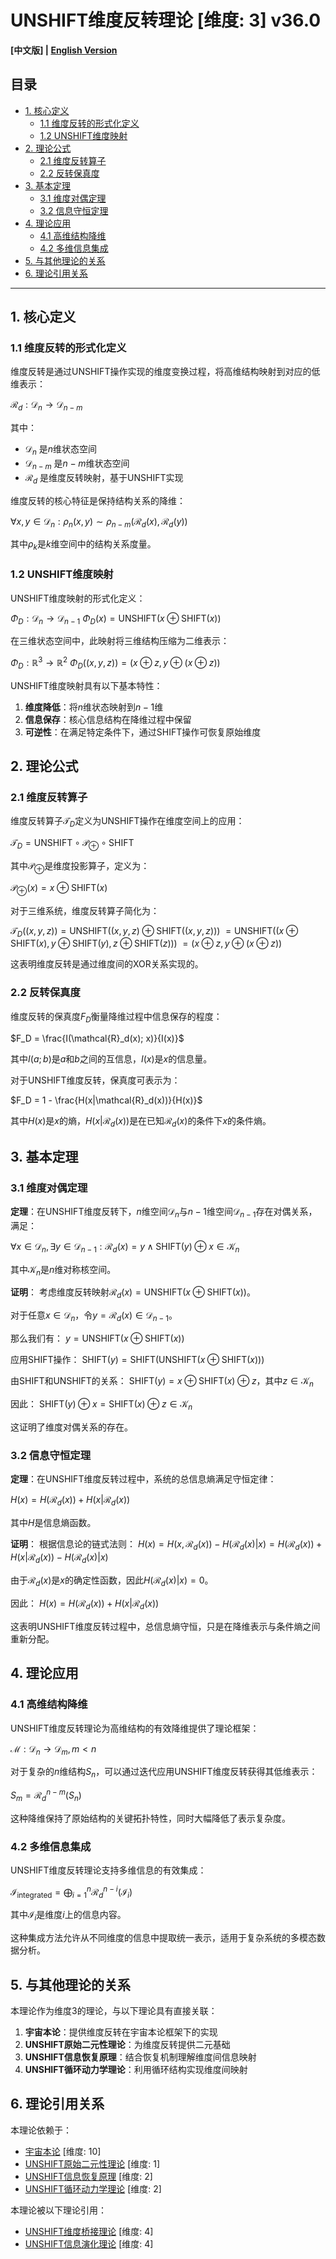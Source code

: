 # UNSHIFT维度反转理论 [维度: 3] v36.0

**[中文版] | [English Version](formal_theory_unshift_dimensional_reversal_en.md)**

## 目录

- [1. 核心定义](#1-核心定义)
  - [1.1 维度反转的形式化定义](#11-维度反转的形式化定义)
  - [1.2 UNSHIFT维度映射](#12-unshift维度映射)
- [2. 理论公式](#2-理论公式)
  - [2.1 维度反转算子](#21-维度反转算子)
  - [2.2 反转保真度](#22-反转保真度)
- [3. 基本定理](#3-基本定理)
  - [3.1 维度对偶定理](#31-维度对偶定理)
  - [3.2 信息守恒定理](#32-信息守恒定理)
- [4. 理论应用](#4-理论应用)
  - [4.1 高维结构降维](#41-高维结构降维)
  - [4.2 多维信息集成](#42-多维信息集成)
- [5. 与其他理论的关系](#5-与其他理论的关系)
- [6. 理论引用关系](#6-理论引用关系)

---

## 1. 核心定义

### 1.1 维度反转的形式化定义

维度反转是通过UNSHIFT操作实现的维度变换过程，将高维结构映射到对应的低维表示：

$`\mathcal{R}_d: \mathcal{D}_n \rightarrow \mathcal{D}_{n-m}`$

其中：
- $`\mathcal{D}_n`$ 是$`n`$维状态空间
- $`\mathcal{D}_{n-m}`$ 是$`n-m`$维状态空间
- $`\mathcal{R}_d`$ 是维度反转映射，基于UNSHIFT实现

维度反转的核心特征是保持结构关系的降维：

$`\forall x, y \in \mathcal{D}_n: \rho_n(x, y) \sim \rho_{n-m}(\mathcal{R}_d(x), \mathcal{R}_d(y))`$

其中$`\rho_k`$是$`k`$维空间中的结构关系度量。

### 1.2 UNSHIFT维度映射

UNSHIFT维度映射的形式化定义：

$`\Phi_D: \mathcal{D}_n \rightarrow \mathcal{D}_{n-1}`$
$`\Phi_D(x) = \text{UNSHIFT}(x \oplus \text{SHIFT}(x))`$

在三维状态空间中，此映射将三维结构压缩为二维表示：

$`\Phi_D: \mathbb{R}^3 \rightarrow \mathbb{R}^2`$
$`\Phi_D((x,y,z)) = (x \oplus z, y \oplus (x \oplus z))`$

UNSHIFT维度映射具有以下基本特性：

1. **维度降低**：将$`n`$维状态映射到$`n-1`$维
2. **信息保存**：核心信息结构在降维过程中保留
3. **可逆性**：在满足特定条件下，通过SHIFT操作可恢复原始维度

## 2. 理论公式

### 2.1 维度反转算子

维度反转算子$`\mathcal{T}_D`$定义为UNSHIFT操作在维度空间上的应用：

$`\mathcal{T}_D = \text{UNSHIFT} \circ \mathcal{P}_{\oplus} \circ \text{SHIFT}`$

其中$`\mathcal{P}_{\oplus}`$是维度投影算子，定义为：

$`\mathcal{P}_{\oplus}(x) = x \oplus \text{SHIFT}(x)`$

对于三维系统，维度反转算子简化为：

$`\mathcal{T}_D((x,y,z)) = \text{UNSHIFT}((x,y,z) \oplus \text{SHIFT}((x,y,z)))`$
$`= \text{UNSHIFT}((x \oplus \text{SHIFT}(x), y \oplus \text{SHIFT}(y), z \oplus \text{SHIFT}(z)))`$
$`= (x \oplus z, y \oplus (x \oplus z))`$

这表明维度反转是通过维度间的XOR关系实现的。

### 2.2 反转保真度

维度反转的保真度$`F_D`$衡量降维过程中信息保存的程度：

$`F_D = \frac{I(\mathcal{R}_d(x); x)}{I(x)}`$

其中$`I(a; b)`$是$`a`$和$`b`$之间的互信息，$`I(x)`$是$`x`$的信息量。

对于UNSHIFT维度反转，保真度可表示为：

$`F_D = 1 - \frac{H(x|\mathcal{R}_d(x))}{H(x)}`$

其中$`H(x)`$是$`x`$的熵，$`H(x|\mathcal{R}_d(x))`$是在已知$`\mathcal{R}_d(x)`$的条件下$`x`$的条件熵。

## 3. 基本定理

### 3.1 维度对偶定理

**定理**：在UNSHIFT维度反转下，$`n`$维空间$`\mathcal{D}_n`$与$`n-1`$维空间$`\mathcal{D}_{n-1}`$存在对偶关系，满足：

$`\forall x \in \mathcal{D}_n, \exists y \in \mathcal{D}_{n-1}: \mathcal{R}_d(x) = y \land \text{SHIFT}(y) \oplus x \in \mathcal{K}_n`$

其中$`\mathcal{K}_n`$是$`n`$维对称核空间。

**证明**：
考虑维度反转映射$`\mathcal{R}_d(x) = \text{UNSHIFT}(x \oplus \text{SHIFT}(x))`$。

对于任意$`x \in \mathcal{D}_n`$，令$`y = \mathcal{R}_d(x) \in \mathcal{D}_{n-1}`$。

那么我们有：
$`y = \text{UNSHIFT}(x \oplus \text{SHIFT}(x))`$

应用SHIFT操作：
$`\text{SHIFT}(y) = \text{SHIFT}(\text{UNSHIFT}(x \oplus \text{SHIFT}(x)))`$

由SHIFT和UNSHIFT的关系：
$`\text{SHIFT}(y) = x \oplus \text{SHIFT}(x) \oplus z`$，其中$`z \in \mathcal{K}_n`$

因此：
$`\text{SHIFT}(y) \oplus x = \text{SHIFT}(x) \oplus z \in \mathcal{K}_n`$

这证明了维度对偶关系的存在。

### 3.2 信息守恒定理

**定理**：在UNSHIFT维度反转过程中，系统的总信息熵满足守恒定律：

$`H(x) = H(\mathcal{R}_d(x)) + H(x|\mathcal{R}_d(x))`$

其中$`H`$是信息熵函数。

**证明**：
根据信息论的链式法则：
$`H(x) = H(x, \mathcal{R}_d(x)) - H(\mathcal{R}_d(x)|x) = H(\mathcal{R}_d(x)) + H(x|\mathcal{R}_d(x)) - H(\mathcal{R}_d(x)|x)`$

由于$`\mathcal{R}_d(x)`$是$`x`$的确定性函数，因此$`H(\mathcal{R}_d(x)|x) = 0`$。

因此：
$`H(x) = H(\mathcal{R}_d(x)) + H(x|\mathcal{R}_d(x))`$

这表明UNSHIFT维度反转过程中，总信息熵守恒，只是在降维表示与条件熵之间重新分配。

## 4. 理论应用

### 4.1 高维结构降维

UNSHIFT维度反转理论为高维结构的有效降维提供了理论框架：

$`\mathcal{M}: \mathcal{D}_n \rightarrow \mathcal{D}_m, m < n`$

对于复杂的$`n`$维结构$`S_n`$，可以通过迭代应用UNSHIFT维度反转获得其低维表示：

$`S_m = \mathcal{R}_d^{n-m}(S_n)`$

这种降维保持了原始结构的关键拓扑特性，同时大幅降低了表示复杂度。

### 4.2 多维信息集成

UNSHIFT维度反转理论支持多维信息的有效集成：

$`\mathcal{I}_{\text{integrated}} = \bigoplus_{i=1}^{n} \mathcal{R}_d^{n-i}(\mathcal{I}_i)`$

其中$`\mathcal{I}_i`$是维度$`i`$上的信息内容。

这种集成方法允许从不同维度的信息中提取统一表示，适用于复杂系统的多模态数据分析。

## 5. 与其他理论的关系

本理论作为维度3的理论，与以下理论具有直接关联：

1. **宇宙本论**：提供维度反转在宇宙本论框架下的实现
2. **UNSHIFT原始二元性理论**：为维度反转提供二元基础
3. **UNSHIFT信息恢复原理**：结合恢复机制理解维度间信息映射
4. **UNSHIFT循环动力学理论**：利用循环结构实现维度间映射

## 6. 理论引用关系

本理论依赖于：
- [宇宙本论](formal_theory_cosmic_ontology.md) [维度: 10]
- [UNSHIFT原始二元性理论](formal_theory_unshift_primitive_duality.md) [维度: 1]
- [UNSHIFT信息恢复原理](formal_theory_unshift_information_recovery_principle.md) [维度: 2]
- [UNSHIFT循环动力学理论](formal_theory_unshift_cyclical_dynamics.md) [维度: 2]

本理论被以下理论引用：
- [UNSHIFT维度桥接理论](formal_theory_unshift_dimension_bridging.md) [维度: 4]
- [UNSHIFT信息演化理论](formal_theory_unshift_information_evolution.md) [维度: 4] 